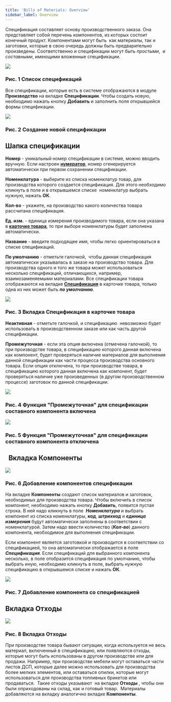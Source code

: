 ```yaml
---
title: 'Bills of Materials: Overview'
sidebar_label: Overview
---
```


Спецификация составляет основу производственного заказа. Она представляет собой перечень компонентов, из которых состоит конечный продукт. Компонентами могут быть  как материалы, так и заготовки, которые в свою очередь должны быть предварительно произведены. Соответственно и спецификации могут быть *простыми*,  и *составными*, имеющими вложенные спецификации.   

![](attachments/12812325/12812326.png)

### Рис. 1 Список спецификаций

  

Все спецификации, которые есть в системе отображаются в модуле **Производство** на вкладке **Спецификации**. Чтобы создать новую,  необходимо нажать кнопку **Добавить** и заполнить поля открывшейся формы спецификации.

  

![](attachments/12812325/12812332.png)

### Рис. 2 Создание новой спецификации

  

## **Шапка спецификации**

**Номер** - уникальный номер спецификации в системе, можно вводить вручную. Если настроен [**нумератор**](Numerators.md), номер сгенерируется автоматически при первом сохранении спецификации.

**Номенклатура** - выберите из списка номенклатур товар, для производства которого создается спецификация. Для этого необходимо кликнуть в поле и в открывшемся списке  номенклатур выбрать нужную, нажать **ОК**.

**Кол-во** - укажите, на производство какого количества товара рассчитана спецификация.

**Ед. изм.** - единица измерения производимого товара, если она указана в [**карточке товара**](Items_directory.md), то при выборе номенклатуры будет заполнена автоматически.

**Название** - введите подходящее имя, чтобы легко ориентироваться в списке спецификаций.

**По умолчанию** - отметьте галочкой,  чтобы данная спецификация автоматически указывалась в заказе на производство товара. Для производства одного и того же товара может использоваться несколько спецификаций, отличающихся, например, взаимозаменяемыми материалами. Все спецификации товара отображаются на вкладке **[Спецификация](Items_directory.md#вкладкаспецификации-broken)** в карточке товара, только одна из них может быть ***по умолчанию***. 

![](attachments/1146995/1802286.png)

### Рис. 3 Вкладка Спецификация в карточке товара

  

**Неактивная** - отметьте галочкой, и спецификацию  невозможно будет использовать в производственном заказе или как часть другой спецификации.

**Промежуточная** - если эта опция включена (отмечена галочкой), то при производстве товара, в спецификацию которого данная включена как компонент, будет проверяться наличие материалов для выполнения данной спецификации как части процесса производства основного товара. Если опция отключена, то при производстве товара, в спецификацию которого данная включена как компонент, будет проверяться наличие уже произведенных (в другом производственном процессе) заготовок по данной спецификации.

![](attachments/12812325/12812330.png)

### Рис. 4 Функция "Промежуточная" для спецификации составного компонента включена

![](attachments/12812325/12812331.png)

### Рис. 5 Функция "Промежуточная" для спецификации составного компонента отключена

##   **Вкладка Компоненты**

![](attachments/12812325/12812329.png)

### Рис. 6 Добавление компонентов спецификации

  

На вкладке **Компоненты** создают список материалов и заготовок, необходимых для производства товара. Чтобы включить в список компонент, необходимо нажать кнопку **Добавить**, появится пустая строка. В ней надо кликнуть в поле  ***Номенклатура*** и выбрать компонент из списка номенклатуры, ***код***, ***штрихкод*** и ***единица измерения*** будут автоматически заполнены в соответствии с номенклатурой. Затем надо ввести количество (***Кол-во***) данного компонента, необходимое для выполнения спецификации. 

Если компонент является заготовкой и производится в соответствии со спецификацией, то она автоматически отображается в поле ***Спецификация***. Если спецификаций для выбранного компонента несколько, в поле отобразится спецификация по умолчанию, чтобы выбрать иную, необходимо кликнуть в поле, выбрать нужную спецификацию в открывшемся списке и нажать **ОК**. 

![](attachments/12812325/12812327.png)

### Рис. 7 Добавление компонента со спецификацией

  

## **Вкладка Отходы**

![](attachments/12812325/12812328.png)

### Рис. 8 Вкладка Отходы

  

При производстве товара бывают ситуации, когда используется не весь материал, включенный в спецификацию, или появляются отходы, которые могут быть использованы в другом производстве или для продажи. Например, при производстве мебели могут оставаться части листов ДСП, которые далее можно использовать для производства более мелких элементов, или оставаться опилки, которые могут использоваться для производства топливных брикетов или продаваться.  Такие отходы указывают  на вкладке **Отходы** , чтобы они были оприходованы на склад, как и готовый товар.  Материалы  добавляются на вкладку аналогично вкладке **Компоненты**.

  

  


